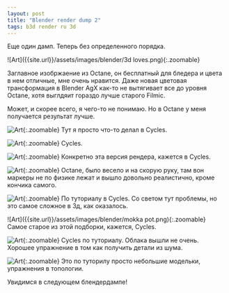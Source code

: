 ```yaml
---
layout: post
title: "Blender render dump 2"
tags: b3d render ru 3d
---
```

Еще один дамп. Теперь без определенного порядка.

![Art]({{site.url}}/assets/images/blender/3d loves.png){:.zoomable}
<!--more-->

Заглавное изобржаение из Octane, он бесплатный для бледера и цвета в нем отличные, мне очень нравится. 
Даже новая цветовая трансформация в Blender AgX как-то не вытягивает все до уровня Octane, хотя выглдяит гораздо лучше старого Filmic.

Может, и скорее всего, я чего-то не понимаю. Но в Octane у меня получается результат лучше.

![Art]({{site.url}}/assets/images/blender/blocks.png){:.zoomable}
Тут я просто что-то делал в Cycles.

![Art]({{site.url}}/assets/images/blender/cloth.png){:.zoomable}
Cycles.

![Art]({{site.url}}/assets/images/blender/lamp.png){:.zoomable}
Конкретно эта версия рендера, кажется в Cycles.

![Art]({{site.url}}/assets/images/blender/markers.png){:.zoomable}
Octane, было весело и на скорую руку, там вон маркеры не по физике лежат и вышло довольно реалистично, кроме кончика самого.

![Art]({{site.url}}/assets/images/blender/milka.png){:.zoomable}
По туториалу в Cycles. Со светом тут проблемы, но это самое сложное в 3д, как оказалось.

![Art]({{site.url}}/assets/images/blender/mokka pot.png){:.zoomable}
Самое старое из этой подборки, кажется, Cycles.

![Art]({{site.url}}/assets/images/blender/planet.png){:.zoomable}
Cycles по туториалу. Облака вышли не очень. Хорошее упражнение в том как получить детали из шума.

![Art]({{site.url}}/assets/images/blender/practice.png){:.zoomable}
Это по туторилу просто небольшие модельки, упражнения в топологии.

Увидимся в следующем блендердампе!